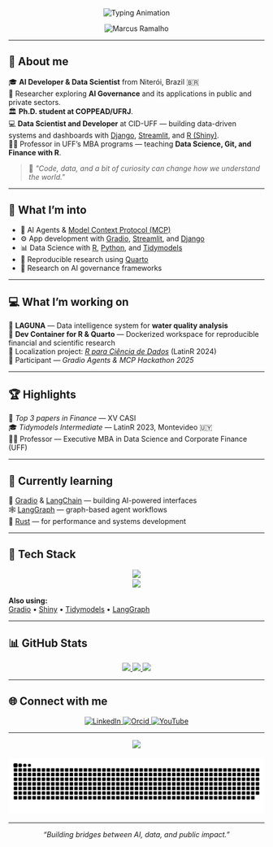 <!-- HEADER -->
<div align="center">
  <img src="https://readme-typing-svg.herokuapp.com?font=Fira+Code&size=28&duration=3000&pause=500&color=F7C52A&center=true&vCenter=true&width=800&lines=Hey+folks!+I'm+Marcus+Ramalho+🚀;AI+Developer+%7C+Data+Scientist+%7C+Researcher;Lover+of+R,+Python,+and+Open+Knowledge+💡" alt="Typing Animation" />
</div>

<p align="center">
  <img src="https://komarev.com/ghpvc/?username=nextmarte&color=red&style=for-the-badge&label=VISUALIZAÇÕES+DESTE+PERFIL" alt="Marcus Ramalho" />
</p>

---

## 👋 About me  

🎓 **AI Developer & Data Scientist** from Niterói, Brazil 🇧🇷  
🔬 Researcher exploring **AI Governance** and its applications in public and private sectors.  
🏛️ **Ph.D. student at COPPEAD/UFRJ**.  
💻 **Data Scientist and Developer** at CID-UFF — building data-driven systems and dashboards with [Django](https://www.djangoproject.com/), [Streamlit](https://streamlit.io/), and [R (Shiny)](https://shiny.posit.co/).  
👨‍🏫 Professor in UFF’s MBA programs — teaching **Data Science, Git, and Finance with R**.  

> 💬 *"Code, data, and a bit of curiosity can change how we understand the world."*

---

## 🧠 What I’m into

- 🤖 AI Agents & [Model Context Protocol (MCP)](https://modelcontextprotocol.io/)  
- ⚙️ App development with [Gradio](https://www.gradio.app/), [Streamlit](https://streamlit.io/), and [Django](https://www.djangoproject.com/)  
- 📊 Data Science with [R](https://www.r-project.org/), [Python](https://www.python.org/), and [Tidymodels](https://www.tidymodels.org/)  
- 📘 Reproducible research using [Quarto](https://quarto.org/)  
- 🧠 Research on AI governance frameworks  

---

## 💻 What I’m working on

🚧 **LAGUNA** — Data intelligence system for **water quality analysis**  
🐳 **Dev Container for R & Quarto** — Dockerized workspace for reproducible financial and scientific research  
📗 Localization project: [*R para Ciência de Dados*](https://pt.r4ds.hadley.nz/) (LatinR 2024)  
🧩 Participant — *Gradio Agents & MCP Hackathon 2025*  

---

## 🏆 Highlights  

🥉 *Top 3 papers in Finance* — XV CASI  
🎓 *Tidymodels Intermediate* — LatinR 2023, Montevideo 🇺🇾  
👨‍🏫 Professor — Executive MBA in Data Science and Corporate Finance (UFF)  

---

## 🌱 Currently learning

🧩 [Gradio](https://www.gradio.app/) & [LangChain](https://www.langchain.com/) — building AI-powered interfaces  
🕸️ [LangGraph](https://github.com/langchain-ai/langgraph) — graph-based agent workflows  
🦀 [Rust](https://www.rust-lang.org/) — for performance and systems development  

---

## 🧰 Tech Stack

<p align="center">
  <img src="https://skillicons.dev/icons?i=python,r,django,docker,git,github,vscode,linux,postgres" /><br/>
  <img src="https://skillicons.dev/icons?i=rust,html,css,js" />
</p>

**Also using:**  
[Gradio](https://www.gradio.app/) • [Shiny](https://shiny.posit.co/) • [Tidymodels](https://www.tidymodels.org/) • [LangGraph](https://github.com/langchain-ai/langgraph)  

---

## 📊 GitHub Stats  

<div align="center">
  <a href="https://github.com/nextmarte">
    <img height="160em" src="https://github-readme-stats.vercel.app/api?username=nextmarte&show_icons=true&theme=tokyonight&count_private=true&hide_border=true"/>
    <img height="160em" src="https://streak-stats.demolab.com?user=nextmarte&theme=tokyonight&hide_border=true&t=1"/>
    <img height="160em" src="https://github-readme-stats.vercel.app/api/top-langs/?username=nextmarte&layout=compact&langs_count=10&theme=tokyonight&hide_border=true&hide=tex,lua,scss,html,jupyter%20notebook"/>
  </a>
</div>

---

## 🌐 Connect with me

<p align="center">
  <a href="https://www.linkedin.com/in/marcus-ramalho-8a440545/">
    <img src="https://img.shields.io/badge/LinkedIn-0077B5?style=for-the-badge&logo=linkedin&logoColor=white" alt="LinkedIn"/>
  </a>
  <a href="https://orcid.org/0009-0003-9282-7098">
    <img src="https://img.shields.io/badge/Orcid-A6CE39?style=for-the-badge&logo=orcid&logoColor=white" alt="Orcid"/>
  </a>
  <a href="https://www.youtube.com/channel/UCL1aCShE8iFsqfMqglIFNcw">
    <img src="https://img.shields.io/badge/YouTube-red?style=for-the-badge&logo=youtube&logoColor=white" alt="YouTube"/>
  </a>
</p>

---

<div align="center">
  <img src="https://github-profile-trophy.vercel.app/?username=nextmarte&theme=onedark&no-frame=true&margin-w=10" />
</div>

<br>

<div align="center">
  <img src="https://github.com/Platane/snk/raw/output/github-contribution-grid-snake.svg" alt="snake animation" />
</div>

---

<p align="center">
  <i>“Building bridges between AI, data, and public impact.”</i>
</p>
